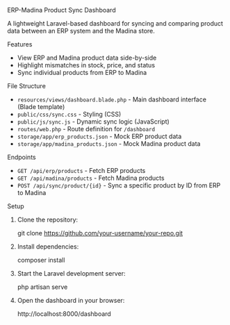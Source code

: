 ERP-Madina Product Sync Dashboard

A lightweight Laravel-based dashboard for syncing and comparing product data between an ERP system and the Madina store.


Features

* View ERP and Madina product data side-by-side
* Highlight mismatches in stock, price, and status
* Sync individual products from ERP to Madina


File Structure

* `resources/views/dashboard.blade.php` - Main dashboard interface (Blade template)
* `public/css/sync.css` - Styling (CSS)
* `public/js/sync.js` - Dynamic sync logic (JavaScript)
* `routes/web.php` - Route definition for `/dashboard`
* `storage/app/erp_products.json` - Mock ERP product data
* `storage/app/madina_products.json` - Mock Madina product data


Endpoints

* `GET /api/erp/products` - Fetch ERP products
* `GET /api/madina/products` - Fetch Madina products
* `POST /api/sync/product/{id}` - Sync a specific product by ID from ERP to Madina

Setup

1. Clone the repository:

  
   git clone https://github.com/your-username/your-repo.git
   

2. Install dependencies:

   
   composer install
   

3. Start the Laravel development server:

 
   php artisan serve


4. Open the dashboard in your browser:

 
   http://localhost:8000/dashboard

